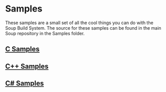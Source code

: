 # Samples
These samples are a small set of all the cool things you can do with the Soup Build System. The source for these samples can be found in the main Soup repository in the Samples folder.

## [C Samples](samples/c.md)

## [C++ Samples](samples/cpp.md)

## [C# Samples](samples/csharp.md)
